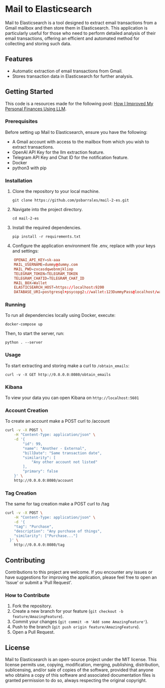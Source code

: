 # Mail to Elasticsearch

Mail to Elasticsearch is a tool designed to extract email transactions from a Gmail mailbox and then store them in Elasticsearch. This application is particularly useful for those who need to perform detailed analysis of their email transactions, offering an efficient and automated method for collecting and storing such data.

## Features

- Automatic extraction of email transactions from Gmail.
- Stores transaction data in Elasticsearch for further analysis.

## Getting Started

This code is a resources made for the following post: [How I Improved My Personal Finances Using LLM](https://medium.com/@psbarrales/como-mejor%C3%A9-mi-econom%C3%ADa-personal-usando-llm-072bf5a6b7f7).

### Prerequisites

Before setting up Mail to Elasticsearch, ensure you have the following:

- A Gmail account with access to the mailbox from which you wish to extract transactions. 
- OpenAI API Key for the llm extraction feature.
- Telegram API Key and Chat ID for the notification feature.
- Docker
- python3 with pip

### Installation

1. Clone the repository to your local machine.
   ```
   git clone https://github.com/psbarrales/mail-2-es.git
   ```
2. Navigate into the project directory.
   ```
   cd mail-2-es
   ```
3. Install the required dependencies.
   ```
   pip install -r requirements.txt
   ```
4. Configure the application environment file .env, replace with your keys and settings:

```conf
    OPENAI_API_KEY=sk-aaa
    MAIL_USERNAME=dummy@dummy.com
    MAIL_PWD=zxcasdqwebnmjkliop
    TELEGRAM_TOKEN=TELEGRAM_TOKEN
    TELEGRAM_CHATID=TELEGRAM_CHAT_ID
    MAIL_BOX=Wallet
    ELASTICSEARCH_HOST=https://localhost:9200
    DATABASE_URI=postgresql+psycopg2://wallet:123DummyPass@localhost/wallet
```

### Running

To run all dependencies locally using Docker, execute:

```
docker-compose up
```

Then, to start the server, run:

```
python . --server
```

### Usage

To start extracting and storing make a curl to `/obtain_emails`:

```
curl -v -X GET http://0.0.0.0:8080/obtain_emails
```

### Kibana

To view your data you can open Kibana on `http://localhost:5601`

### Account Creation

To create an account make a POST curl to /account

```bash
curl -v -X POST \
    -H "Content-Type: application/json" \
    -d '{
        "id": 99,
        "name": "Another - External",
        "billDate": "Same transaction date",
        "similarity": [
            "Any other account not listed"
        ],
        "primary": false
    }' \
    http://0.0.0.0:8080/account
```

### Tag Creation

The same for tag creation make a POST curl to /tag

```bash
curl -v -X POST \
    -H "Content-Type: application/json" \
    -d '{
    "tag": "Purchase",
    "description": "Any purchase of things",
    "similarity": ["Purchase..."]
  }' \
    http://0.0.0.0:8080/tag
```

## Contributing

Contributions to this project are welcome. If you encounter any issues or have suggestions for improving the application, please feel free to open an 'Issue' or submit a 'Pull Request'.

### How to Contribute

1. Fork the repository.
2. Create a new branch for your feature (`git checkout -b feature/AmazingFeature`).
3. Commit your changes (`git commit -m 'Add some AmazingFeature'`).
4. Push to the branch (`git push origin feature/AmazingFeature`).
5. Open a Pull Request.

## License

Mail to Elasticsearch is an open-source project under the MIT license. This license permits use, copying, modification, merging, publishing, distribution, sublicensing, and/or sale of copies of the software, provided that anyone who obtains a copy of this software and associated documentation files is granted permission to do so, always respecting the original copyright.
